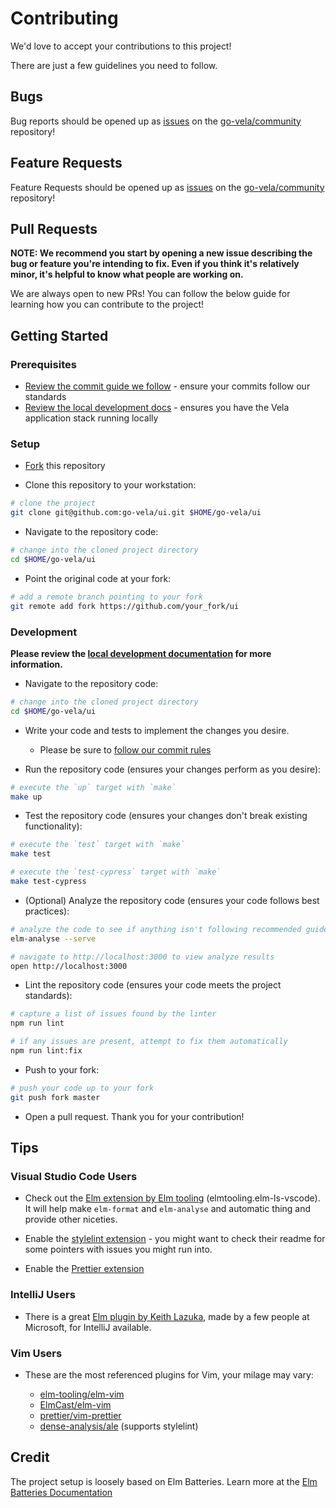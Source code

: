 # Contributing

We'd love to accept your contributions to this project!

There are just a few guidelines you need to follow.

## Bugs

Bug reports should be opened up as [issues](https://help.github.com/en/github/managing-your-work-on-github/about-issues) on the [go-vela/community](https://github.com/go-vela/community) repository!

## Feature Requests

Feature Requests should be opened up as [issues](https://help.github.com/en/github/managing-your-work-on-github/about-issues) on the [go-vela/community](https://github.com/go-vela/community) repository!

## Pull Requests

**NOTE: We recommend you start by opening a new issue describing the bug or feature you're intending to fix. Even if you think it's relatively minor, it's helpful to know what people are working on.**

We are always open to new PRs! You can follow the below guide for learning how you can contribute to the project!

## Getting Started

### Prerequisites

- [Review the commit guide we follow](https://chris.beams.io/posts/git-commit/#seven-rules) - ensure your commits follow our standards
- [Review the local development docs](..//DOCS.md) - ensures you have the Vela application stack running locally

### Setup

* [Fork](/fork) this repository

* Clone this repository to your workstation:

```bash
# clone the project
git clone git@github.com:go-vela/ui.git $HOME/go-vela/ui
```

* Navigate to the repository code:

```bash
# change into the cloned project directory
cd $HOME/go-vela/ui
```

* Point the original code at your fork:

```bash
# add a remote branch pointing to your fork
git remote add fork https://github.com/your_fork/ui
```

### Development

**Please review the [local development documentation](../DOCS.md) for more information.**

* Navigate to the repository code:

```bash
# change into the cloned project directory
cd $HOME/go-vela/ui
```

* Write your code and tests to implement the changes you desire.
  * Please be sure to [follow our commit rules](https://chris.beams.io/posts/git-commit/#seven-rules)

* Run the repository code (ensures your changes perform as you desire):

```bash
# execute the `up` target with `make`
make up
```

* Test the repository code (ensures your changes don't break existing functionality):

```bash
# execute the `test` target with `make`
make test

# execute the `test-cypress` target with `make`
make test-cypress
```

* (Optional) Analyze the repository code (ensures your code follows best practices):

```bash
# analyze the code to see if anything isn't following recommended guidelines
elm-analyse --serve

# navigate to http://localhost:3000 to view analyze results
open http://localhost:3000
```

* Lint the repository code (ensures your code meets the project standards):

```bash
# capture a list of issues found by the linter
npm run lint

# if any issues are present, attempt to fix them automatically
npm run lint:fix
```

* Push to your fork:

```bash
# push your code up to your fork
git push fork master
```

* Open a pull request. Thank you for your contribution!

## Tips

### Visual Studio Code Users

- Check out the [Elm extension by Elm tooling](https://marketplace.visualstudio.com/items?itemName=Elmtooling.elm-ls-vscode) (elmtooling.elm-ls-vscode). It will help make `elm-format` and `elm-analyse` and automatic thing and provide other niceties.

- Enable the [stylelint extension](https://marketplace.visualstudio.com/items?itemName=stylelint.vscode-stylelint) - you might want to check their readme for some pointers with issues you might run into.

- Enable the [Prettier extension](https://marketplace.visualstudio.com/items?itemName=esbenp.prettier-vscode)

### IntelliJ Users

- There is a great [Elm plugin by Keith Lazuka](https://plugins.jetbrains.com/plugin/10268-elm/), made by a few people at Microsoft, for IntelliJ available.

### Vim Users

- These are the most referenced plugins for Vim, your milage may vary:

  - [elm-tooling/elm-vim](https://github.com/elm-tooling/elm-vim)
  - [ElmCast/elm-vim](https://github.com/ElmCast/elm-vim)
  - [prettier/vim-prettier](https://github.com/prettier/vim-prettier)
  - [dense-analysis/ale](https://github.com/dense-analysis/ale) (supports stylelint)

## Credit

The project setup is loosely based on Elm Batteries.
Learn more at the [Elm Batteries Documentation](https://github.com/cedricss/elm-batteries#table-of-contents)
